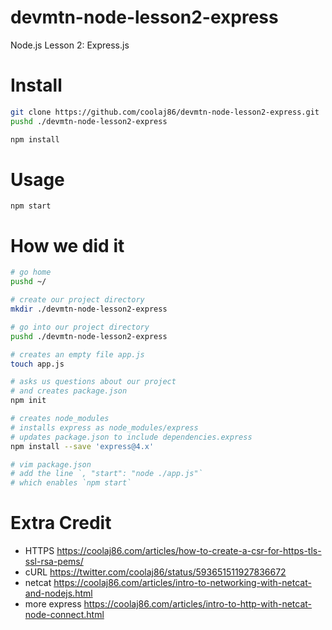# devmtn-node-lesson2-express
Node.js Lesson 2: Express.js

Install
===

```bash
git clone https://github.com/coolaj86/devmtn-node-lesson2-express.git
pushd ./devmtn-node-lesson2-express

npm install
```

Usage
==========

```
npm start
```

How we did it
=============

```bash
# go home
pushd ~/

# create our project directory
mkdir ./devmtn-node-lesson2-express

# go into our project directory
pushd ./devmtn-node-lesson2-express

# creates an empty file app.js
touch app.js

# asks us questions about our project
# and creates package.json
npm init

# creates node_modules
# installs express as node_modules/express 
# updates package.json to include dependencies.express
npm install --save 'express@4.x'

# vim package.json
# add the line `, "start": "node ./app.js"`
# which enables `npm start`
```

Extra Credit
============

* HTTPS https://coolaj86.com/articles/how-to-create-a-csr-for-https-tls-ssl-rsa-pems/
* cURL https://twitter.com/coolaj86/status/593651511927836672
* netcat https://coolaj86.com/articles/intro-to-networking-with-netcat-and-nodejs.html
* more express https://coolaj86.com/articles/intro-to-http-with-netcat-node-connect.html

